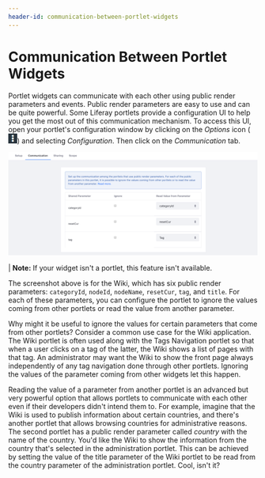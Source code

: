 ```yaml
---
header-id: communication-between-portlet-widgets
---
```


# Communication Between Portlet Widgets

Portlet widgets can communicate with each other using public render parameters and
events. Public render parameters are easy to use and can be quite powerful.
Some Liferay portlets provide a configuration UI to help you get the most out
of this communication mechanism. To access this UI, open your portlet's
configuration window by clicking on the *Options* icon
(![Options](../../../images/icon-options.png)) and selecting *Configuration*.
Then click on the *Communication* tab.

![Figure 1: You can configure portlets to communicate with each other using public render parameters.](../../../images/app-communication-tab.png)

| **Note:** If your widget isn't a portlet, this feature isn't available.

The screenshot above is for the Wiki, which has six public render
parameters: `categoryId`, `nodeId`, `nodeName`, `resetCur`, `tag`, and `title`.
For each of these parameters, you can configure the portlet to ignore the values
coming from other portlets or read the value from another parameter.

Why might it be useful to ignore the values for certain parameters that come
from other portlets? Consider a common use case for the Wiki application. The 
Wiki portlet is often used along with the Tags Navigation portlet so that when a 
user clicks on a tag of the latter, the Wiki shows a list of pages with that 
tag. An administrator may want the Wiki to show the front page always 
independently of any tag navigation done through other portlets. Ignoring the
values of the parameter coming from other widgets let this happen.

Reading the value of a parameter from another portlet is an advanced but very
powerful option that allows portlets to communicate with each other even if
their developers didn't intend them to. For example, imagine that the Wiki
is used to publish information about certain countries, and there's another
portlet that allows browsing countries for administrative reasons. The second
portlet has a public render parameter called *country* with the name of the
country. You'd like the Wiki to show the information from the country that's
selected in the administration portlet. This can be achieved by setting the
value of the title parameter of the Wiki portlet to be read from the country
parameter of the administration portlet. Cool, isn't it?
